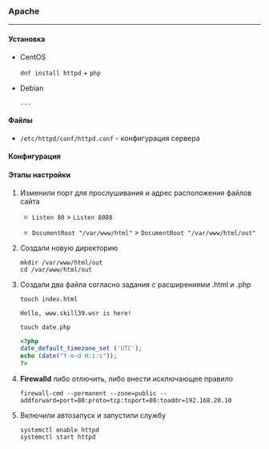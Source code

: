 ### Apache

---



#### Установка

* CentOS

  `dnf install httpd` + `php`

* Debian

  `...`



#### Файлы

* `/etc/httpd/conf/httpd.conf` - конфигурация сервера







#### Конфигурация





#### Этапы настройки

1. Изменили порт для прослушивания и адрес расположения файлов сайта

   * `Listen 80` > `Listen 8088`

   * `DocumentRoot "/var/www/html"` > `DocumentRoot "/var/www/html/out"`

2. Создали новую директорию

   ```
   mkdir /var/www/html/out
   cd /var/www/html/out
   ```

3. Создали два файла согласно задания с расширениями .html и .php

   `touch index.html`

   ```
   Hello, www.skill39.wsr is here!
   ```

   `touch date.php`

   ```php
   <?php
   date_default_timezone_set ('UTC');
   echo (date("Y-m-d H:i:s"));
   ?>
   ```

4. **Firewalld** либо отлючить, либо внести исключающее правило

   `firewall-cmd --permanent --zone=public --addforward=port=80:proto=tcp:toport=80:toaddr=192.168.20.10  `

5. Включили автозапуск и запустили службу

   ```
   systemctl enable httpd
   systemctl start httpd
   ```

   

